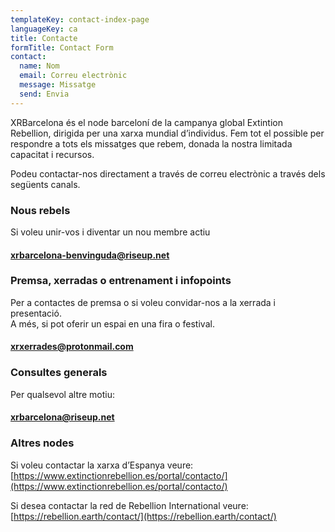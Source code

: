 ```yaml
---
templateKey: contact-index-page
languageKey: ca
title: Contacte
formTitle: Contact Form
contact:
  name: Nom
  email: Correu electrònic
  message: Missatge
  send: Envia
---
```


XRBarcelona és el node barceloní de la campanya global Extintion Rebellion, dirigida per una xarxa mundial d’individus. Fem tot el possible per respondre a tots els missatges que rebem, donada la nostra limitada capacitat i recursos.

Podeu contactar-nos directament a través de correu electrònic a través dels següents canals.

### Nous rebels
Si voleu unir-vos i diventar un nou membre actiu  
#### [xrbarcelona-benvinguda@riseup.net](xrbarcelona-benvinguda@riseup.net) 


### Premsa, xerradas o entrenament i infopoints
Per a contactes de premsa o si voleu convidar-nos a la xerrada i presentació.  
A més, si pot oferir un espai en una fira o festival.  
#### [xrxerrades@protonmail.com](xrxerrades@protonmail.com) 

### Consultes generals
Per qualsevol altre motiu:  
#### [xrbarcelona@riseup.net](xrbarcelona@riseup.net)  

### Altres nodes
Si voleu contactar la xarxa d’Espanya veure:  
[https://www.extinctionrebellion.es/portal/contacto/](https://www.extinctionrebellion.es/portal/contacto/) 

Si desea contactar la red de Rebellion International veure:  
[https://rebellion.earth/contact/](https://rebellion.earth/contact/)


